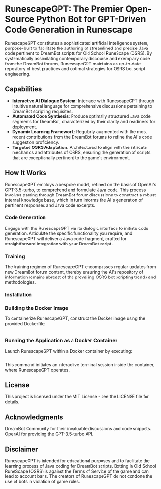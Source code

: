 # RunescapeGPT: The Premier Open-Source Python Bot for GPT-Driven Code Generation in Runescape

RunescapeGPT constitutes a sophisticated artificial intelligence system, purpose-built to facilitate the authoring of streamlined and precise Java code pertinent to DreamBot scripts for Old School RuneScape (OSRS). By systematically assimilating contemporary discourse and exemplary code from the DreamBot forums, RunescapeGPT maintains an up-to-date repository of best practices and optimal strategies for OSRS bot script engineering.

## Capabilities

- **Interactive AI Dialogue System**: Interface with RunescapeGPT through intuitive natural language for comprehensive discussions pertaining to DreamBot scripting requisites.
- **Automated Code Synthesis**: Produce optimally structured Java code segments for DreamBot, characterized by their clarity and readiness for deployment.
- **Dynamic Learning Framework**: Regularly augmented with the most recent contributions from the DreamBot forums to refine the AI's code suggestion proficiency.
- **Targeted OSRS Adaptation**: Architectured to align with the intricate mechanics and attributes of OSRS, ensuring the generation of scripts that are exceptionally pertinent to the game's environment.


## How It Works

RunescapeGPT employs a bespoke model, refined on the basis of OpenAI's GPT-3.5-turbo, to comprehend and formulate Java code. This process involves parsing through DreamBot forum discussions to construct a robust internal knowledge base, which in turn informs the AI's generation of pertinent responses and Java code excerpts.

### Code Generation

Engage with the RunescapeGPT via its dialogic interface to initiate code generation. Articulate the specific functionality you require, and RunescapeGPT will deliver a Java code fragment, crafted for straightforward integration with your DreamBot script.

### Training

The training regimen of RunescapeGPT encompasses regular updates from new DreamBot forum content, thereby ensuring the AI's repository of information remains abreast of the prevailing OSRS bot scripting trends and methodologies.

### Installation

### Building the Docker Image

To containerize RunescapeGPT, construct the Docker image using the provided Dockerfile:

```docker build -t runescapegpt .
```

### Running the Application as a Docker Container

Launch RunescapeGPT within a Docker container by executing:

```docker run -it -p 8000:5000 --name runescape-gpt-container -e OPENAI_API_KEY=YOURAPIKEYHERE runescape-gpt-app
```

This command initiates an interactive terminal session inside the container, where RunescapeGPT operates.


## License
This project is licensed under the MIT License - see the LICENSE file for details.

## Acknowledgments
DreamBot Community for their invaluable discussions and code snippets.<br>
OpenAI for providing the GPT-3.5-turbo API.<br>

## Disclaimer
RunescapeGPT is intended for educational purposes and to facilitate the learning process of Java coding for DreamBot scripts. Botting in Old School RuneScape (OSRS) is against the Terms of Service of the game and can lead to account bans. The creators of RunescapeGPT do not condone the use of bots in violation of game rules.
